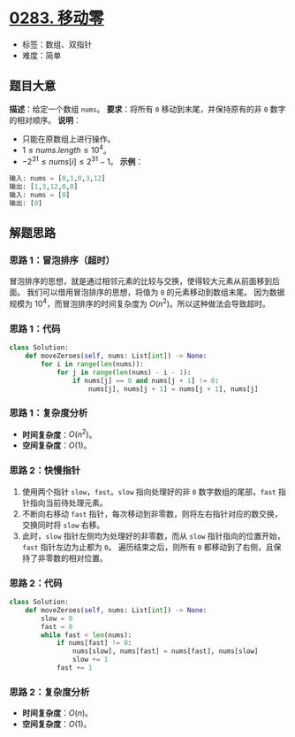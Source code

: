 # [0283. 移动零](https://leetcode.cn/problems/move-zeroes/)
- 标签：数组、双指针
- 难度：简单
## 题目大意
**描述**：给定一个数组 `nums`。
**要求**：将所有 `0` 移动到末尾，并保持原有的非 `0` 数字的相对顺序。
**说明**：
- 只能在原数组上进行操作。
- $1 \le nums.length \le 10^4$。
- $-2^{31} \le nums[i] \le 2^{31} - 1$。
**示例**：
```python
输入: nums = [0,1,0,3,12]
输出: [1,3,12,0,0]
输入: nums = [0]
输出: [0]
```
## 解题思路
### 思路 1：冒泡排序（超时）
冒泡排序的思想，就是通过相邻元素的比较与交换，使得较大元素从前面移到后面。
我们可以借用冒泡排序的思想，将值为 `0` 的元素移动到数组末尾。
因为数据规模为 $10^4$，而冒泡排序的时间复杂度为 $O(n^2)$。所以这种做法会导致超时。
### 思路 1：代码
```python
class Solution:
    def moveZeroes(self, nums: List[int]) -> None:
        for i in range(len(nums)):
            for j in range(len(nums) - i - 1):
                if nums[j] == 0 and nums[j + 1] != 0:
                    nums[j], nums[j + 1] = nums[j + 1], nums[j]
```
### 思路 1：复杂度分析
- **时间复杂度**：$O(n^2)$。
- **空间复杂度**：$O(1)$。
### 思路 2：快慢指针
1. 使用两个指针 `slow`，`fast`。`slow` 指向处理好的非 `0` 数字数组的尾部，`fast` 指针指向当前待处理元素。
2. 不断向右移动 `fast` 指针，每次移动到非零数，则将左右指针对应的数交换，交换同时将 `slow` 右移。
3. 此时，`slow` 指针左侧均为处理好的非零数，而从 `slow` 指针指向的位置开始， `fast` 指针左边为止都为 `0`。
遍历结束之后，则所有 `0` 都移动到了右侧，且保持了非零数的相对位置。
### 思路 2：代码
```python
class Solution:
    def moveZeroes(self, nums: List[int]) -> None:
        slow = 0
        fast = 0
        while fast < len(nums):
            if nums[fast] != 0:
                nums[slow], nums[fast] = nums[fast], nums[slow]
                slow += 1
            fast += 1
```
### 思路 2：复杂度分析
- **时间复杂度**：$O(n)$。
- **空间复杂度**：$O(1)$。